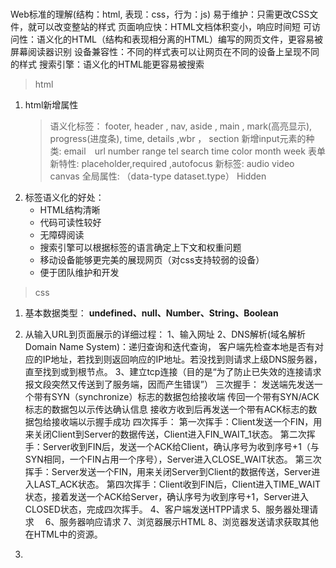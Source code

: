 # 
Web标准的理解(结构：html, 表现：css，行为：js)
    易于维护：只需更改CSS文件，就可以改变整站的样式
    页面响应快：HTML文档体积变小，响应时间短
    可访问性：语义化的HTML（结构和表现相分离的HTML）编写的网页文件，更容易被屏幕阅读器识别
    设备兼容性：不同的样式表可以让网页在不同的设备上呈现不同的样式
    搜索引擎：语义化的HTML能更容易被搜索

> html
1. html新增属性
    > 语义化标签： footer, header , nav, aside , main , mark(高亮显示), progress(进度条), time, details ,wbr ， section
    > 新增input元素的种类: email　url number range tel search time color month week
    > 表单新特性: placeholder,required ,autofocus 
    > 新标签: audio video canvas
    > 全局属性: （data-type dataset.type） Hidden
2. 标签语义化的好处：
    *  HTML结构清晰
    *  代码可读性较好
    *  无障碍阅读
    *  搜索引擎可以根据标签的语言确定上下文和权重问题
    *  移动设备能够更完美的展现网页（对css支持较弱的设备）
    *  便于团队维护和开发

> css

     

1. 基本数据类型： **undefined、null、Number、String、Boolean**

2. 从输入URL到页面展示的详细过程： 
    1、输入网址
    2、DNS解析(域名解析 Domain Name System)：递归查询和迭代查询， 客户端先检查本地是否有对应的IP地址，若找到则返回响应的IP地址。若没找到则请求上级DNS服务器，直至找到或到根节点。
    3、建立tcp连接（目的是“为了防止已失效的连接请求报文段突然又传送到了服务端，因而产生错误”）
        三次握手：
        发送端先发送一个带有SYN（synchronize）标志的数据包给接收端
        传回一个带有SYN/ACK标志的数据包以示传达确认信息
        接收方收到后再发送一个带有ACK标志的数据包给接收端以示握手成功
        四次挥手：
        第一次挥手：Client发送一个FIN，用来关闭Client到Server的数据传送，Client进入FIN_WAIT_1状态。
        第二次挥手：Server收到FIN后，发送一个ACK给Client，确认序号为收到序号+1（与SYN相同，一个FIN占用一个序号），Server进入CLOSE_WAIT状态。
        第三次挥手：Server发送一个FIN，用来关闭Server到Client的数据传送，Server进入LAST_ACK状态。
        第四次挥手：Client收到FIN后，Client进入TIME_WAIT状态，接着发送一个ACK给Server，确认序号为收到序号+1，Server进入CLOSED状态，完成四次挥手。
    4、客户端发送HTPP请求
    5、服务器处理请求　
    6、服务器响应请求
    7、浏览器展示HTML
    8、浏览器发送请求获取其他在HTML中的资源。



4. 



   